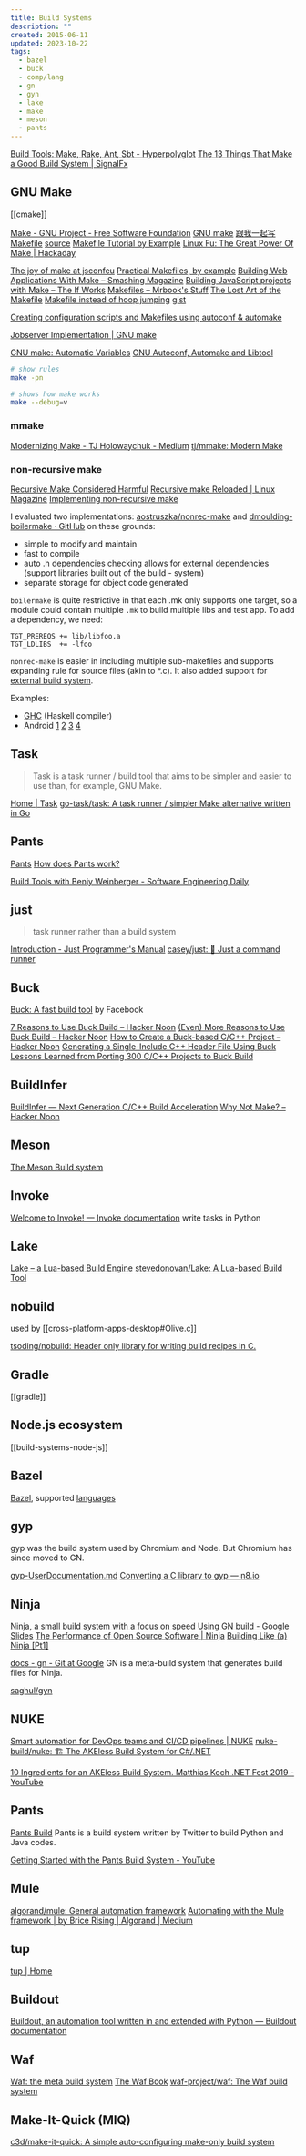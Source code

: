 ```yaml
---
title: Build Systems
description: ""
created: 2015-06-11
updated: 2023-10-22
tags:
  - bazel
  - buck
  - comp/lang
  - gn
  - gyn
  - lake
  - make
  - meson
  - pants
---
```


[Build Tools: Make, Rake, Ant, Sbt - Hyperpolyglot](http://hyperpolyglot.org/build)
[The 13 Things That Make a Good Build System | SignalFx](https://www.signalfx.com/blog/the-13-things-that-make-a-good-build-system/)

## GNU Make

[[cmake]]

[Make - GNU Project - Free Software Foundation](http://www.gnu.org/software/make/)
[GNU make](https://www.gnu.org/software/make/manual/make.html)
[跟我一起写 Makefile](https://seisman.github.io/how-to-write-makefile/) [source](https://github.com/seisman/how-to-write-makefile)
[Makefile Tutorial by Example](http://makefiletutorial.com/)
[Linux Fu: The Great Power Of Make | Hackaday](https://hackaday.com/2018/06/22/linux-fu-the-great-power-of-make/)

[The joy of make at jsconfeu](http://codeofrob.com/entries/the-joy-of-make-at-jsconfeu.html)
[Practical Makefiles, by example](http://nuclear.mutantstargoat.com/articles/make/)
[Building Web Applications With Make – Smashing Magazine](http://www.smashingmagazine.com/2015/10/building-web-applications-with-make/)
[Building JavaScript projects with Make – The If Works](https://blog.jcoglan.com/2014/02/05/building-javascript-projects-with-make/)
[Makefiles – Mrbook's Stuff](http://mrbook.org/blog/tutorials/make/)
[The Lost Art of the Makefile](https://www.olioapps.com/blog/the-lost-art-of-the-makefile/)
[Makefile instead of hoop jumping](https://remysharp.com/2014/12/02/makefile) [gist](https://gist.github.com/remy/274232f8b47dfa163324)

[Creating configuration scripts and Makefiles using autoconf & automake](http://www.ifnamemain.com/posts/2014/Mar/13/autoconf_automake/)

[Jobserver Implementation | GNU make](http://make.mad-scientist.net/papers/jobserver-implementation/)

[GNU make: Automatic Variables](https://www.gnu.org/software/make/manual/html_node/Automatic-Variables.html)
[GNU Autoconf, Automake and Libtool](http://www.sourceware.org/autobook/)

```sh
# show rules
make -pn

# shows how make works
make --debug=v
```

### mmake

[Modernizing Make - TJ Holowaychuk - Medium](https://medium.com/@tjholowaychuk/modern-make-b55d53cf80d9)
[tj/mmake: Modern Make](https://github.com/tj/mmake)

### non-recursive make

[Recursive Make Considered Harmful](http://c2.com/cgi/wiki?RecursiveMakeConsideredHarmful)
[Recursive make Reloaded | Linux Magazine](http://www.linux-mag.com/id/2101/)
[Implementing non-recursive make](http://evbergen.home.xs4all.nl/nonrecursive-make.html)

I evaluated two implementations: [aostruszka/nonrec-make](https://github.com/aostruszka/nonrec-make/) and [dmoulding-boilermake · GitHub](https://github.com/dmoulding/boilermake) on these grounds:

- simple to modify and maintain
- fast to compile
- auto .h dependencies checking
  allows for external dependencies (support libraries built out of the build - system)
- separate storage for object code generated

`boilermake` is quite restrictive in that each .mk only supports one target, so a module could contain multiple `.mk` to build multiple libs and test app. To add a dependency, we need:

```make
TGT_PREREQS += lib/libfoo.a
TGT_LDLIBS  += -lfoo
```

`nonrec-make` is easier in including multiple sub-makefiles and supports expanding rule for source files (akin to \*.c). It also added support for [external build system](https://github.com/aostruszka/nonrec-make/commit/0aaae67b1c67aeef28e6ca3a692fc4619878ba23).

Examples:

- [GHC](https://ghc.haskell.org/trac/ghc/wiki/Building/Architecture/Idiom/NonRecursiveMake) (Haskell compiler)
- Android [1](http://www.netmite.com/android/mydroid/development/pdk/docs/build_system.html) [2](http://elinux.org/Android_Build_System) [3](http://www.programering.com/a/MDN5EDNwATM.html) [4](https://docs.google.com/document/d/1jDmWgVgorTY_njX68juH5vt0KY_FXWgxkxmi2v_W_a4/edit)

## Task

> Task is a task runner / build tool that aims to be simpler and easier to use than, for example, GNU Make.

[Home | Task](https://taskfile.dev/)
[go-task/task: A task runner / simpler Make alternative written in Go](https://github.com/go-task/task)

## Pants

[Pants](https://www.pantsbuild.org/)
[How does Pants work?](https://www.pantsbuild.org/docs/how-does-pants-work)

[Build Tools with Benjy Weinberger - Software Engineering Daily](https://softwareengineeringdaily.com/2022/01/17/build-tools-with-benjy-weinberger/)

## just

> task runner rather than a build system

[Introduction - Just Programmer's Manual](https://just.systems/man/en/)
[casey/just: 🤖 Just a command runner](https://github.com/casey/just)

## Buck

[Buck: A fast build tool](https://buckbuild.com/) by Facebook

[7 Reasons to Use Buck Build – Hacker Noon](https://hackernoon.com/7-reasons-to-use-buck-build-5b44d7413585)
[(Even) More Reasons to Use Buck Build – Hacker Noon](https://hackernoon.com/even-more-reasons-to-use-buck-build-9e2f6bf451d4)
[How to Create a Buck-based C/C++ Project – Hacker Noon](https://hackernoon.com/how-to-create-a-buck-based-c-c-project-38b85273d6a6)
[Generating a Single-Include C++ Header File Using Buck](https://hackernoon.com/generating-a-single-include-c-header-file-using-buck-827f20be3f9d)
[Lessons Learned from Porting 300 C/C++ Projects to Buck Build](https://hackernoon.com/lessons-learned-from-porting-300-projects-to-buck-build-ff6463b65142)

## BuildInfer

[BuildInfer — Next Generation C/C++ Build Acceleration](https://buildinfer.loopperfect.com/)
[Why Not Make? – Hacker Noon](https://hackernoon.com/why-not-make-db142ccb2081)

## Meson

[The Meson Build system](https://mesonbuild.com/)

## Invoke

[Welcome to Invoke! — Invoke documentation](https://www.pyinvoke.org/) write tasks in Python

## Lake

[Lake – a Lua-based Build Engine](http://stevedonovan.github.io/lake/topics/index.md.html)
[stevedonovan/Lake: A Lua-based Build Tool](https://github.com/stevedonovan/Lake)

## nobuild

used by [[cross-platform-apps-desktop#Olive.c]]

[tsoding/nobuild: Header only library for writing build recipes in C.](https://github.com/tsoding/nobuild)

## Gradle

[[gradle]]

## Node.js ecosystem

[[build-systems-node-js]]

## Bazel

[Bazel](http://bazel.build/), supported [languages](http://bazel.build/docs/build-encyclopedia.html#rules)

## gyp

gyp was the build system used by Chromium and Node.
But Chromium has since moved to GN.

[gyp-UserDocumentation.md](https://chromium.googlesource.com/external/gyp/+/HEAD/docs/UserDocumentation.md)
[Converting a C library to gyp — n8.io](https://n8.io/converting-a-c-library-to-gyp/)

## Ninja

[Ninja, a small build system with a focus on speed](https://ninja-build.org/)
[Using GN build - Google Slides](https://docs.google.com/presentation/d/15Zwb53JcncHfEwHpnG_PoIbbzQ3GQi_cpujYwbpcbZo/edit#slide=id.g119d702868_0_12)
[The Performance of Open Source Software | Ninja](https://aosabook.org/en/posa/ninja.html)
[Building Like (a) Ninja [Pt1]](https://vector-of-bool.github.io/2018/12/20/build-like-ninja-1.html)

[docs - gn - Git at Google](https://gn.googlesource.com/gn/+/master/docs/) GN is a meta-build system that generates build files for Ninja.

[saghul/gyn](https://github.com/saghul/gyn)

## NUKE

[Smart automation for DevOps teams and CI/CD pipelines | NUKE](https://nuke.build/)
[nuke-build/nuke: 🏗 The AKEless Build System for C#/.NET](https://github.com/nuke-build/nuke)

[10 Ingredients for an AKEless Build System. Matthias Koch .NET Fest 2019 - YouTube](https://www.youtube.com/watch?v=SVD70QYvQ6I)

## Pants

[Pants Build](https://pantsbuild.github.io/)
Pants is a build system written by Twitter to build Python and Java codes.

[Getting Started with the Pants Build System - YouTube](https://www.youtube.com/playlist?list=PLDVc2EaAVPg8ACDeLfN2KWkPZi0Th5d04)

## Mule

[algorand/mule: General automation framework](https://github.com/algorand/mule/tree/develop)
[Automating with the Mule framework | by Brice Rising | Algorand | Medium](https://medium.com/algorand/automating-with-the-mule-framework-f9b34789920a)

## tup

[tup | Home](http://gittup.org/tup/)

## Buildout

[Buildout, an automation tool written in and extended with Python — Buildout documentation](http://docs.buildout.org/en/latest/)

## Waf

[Waf: the meta build system](https://waf.io/)
[The Waf Book](https://waf.io/book/)
[waf-project/waf: The Waf build system](https://github.com/waf-project/waf)

## Make-It-Quick (MIQ)

[c3d/make-it-quick: A simple auto-configuring make-only build system](https://github.com/c3d/make-it-quick)

